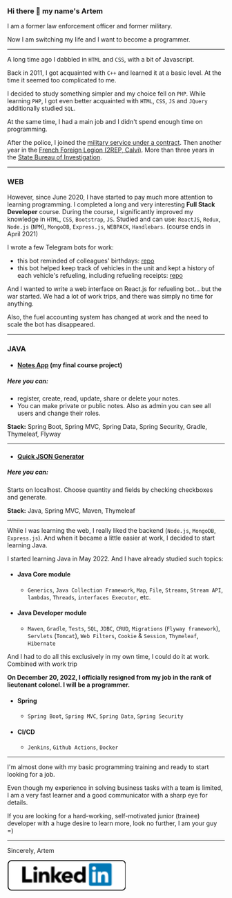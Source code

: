 ### Hi there 👋 my name's Artem

I am a former law enforcement officer and former military.

Now I am switching my life and I want to become a programmer.

---

A long time ago I dabbled in `HTML` and `CSS`, with a bit of Javascript.

Back in 2011, I got acquainted with `C++` and learned it at a basic level. At the time it seemed too complicated to me.

I decided to study something simpler and my choice fell on `PHP`. While learning `PHP`, I got even better acquainted with `HTML`, `CSS`, `JS` and `JQuery` additionally studied `SQL`.

At the same time, I had a main job and I didn't spend enough time on programming.

After the police, I joined the [military service under a contract](https://do.gov.ua/en/main-page/). Then another year in the [French Foreign Legion (2REP, Calvi)](http://foreignlegion.info/units/2nd-foreign-parachute-regiment/). More than three years in the [State Bureau of Investigation](https://dbr.gov.ua/en/).

---

### WEB

However, since June 2020, I have started to pay much more attention to learning programming. I completed a long and very interesting **Full Stack Developer** course. During the course, I significantly improved my knowledge in `HTML`, `CSS`, `Bootstrap`, `JS`. Studied and can use: `ReactJS`, `Redux`, `Node.js` (`NPM`), `MongoDB`, `Express.js`, `WEBPACK`, `Handlebars`. (course ends in April 2021)

I wrote a few Telegram bots for work:

- this bot reminded of colleagues' birthdays: [repo](https://github.com/xdpiqbx/date-remainder-sf-production)
- this bot helped keep track of vehicles in the unit and kept a history of each vehicle's refueling, including refueling receipts: [repo](https://github.com/xdpiqbx/sbi_refuel_bot)

And I wanted to write a web interface on React.js for refueling bot... but the war started. We had a lot of work trips, and there was simply no time for anything.

Also, the fuel accounting system has changed at work and the need to scale the bot has disappeared.

---

### JAVA

- #### [Notes App](https://github.com/xdpiqbx/goit-java-final-course-project-notes) (my final course project)

##### Here you can:
- register, create, read, update, share or delete your notes.
- You can make private or public notes. Also as admin you can see all users and change their roles.
    
**Stack:** Spring Boot, Spring MVC, Spring Data, Spring Security, Gradle, Thymeleaf, Flyway

---

- #### [Quick JSON Generator](https://github.com/xdpiqbx/java-spring-quick-json-generator)

##### Here you can:
Starts on localhost. Choose quantity and fields by checking checkboxes and generate.

**Stack:** Java, Spring MVC, Maven, Thymeleaf

---

While I was learning the web, I really liked the backend (`Node.js`, `MongoDB`, `Express.js`). And when it became a little easier at work, I decided to start learning Java.

I started learning Java in May 2022. And I have already studied such topics:

- #### Java Core module

  - `Generics`, `Java Collection Framework`, `Map`, `File`, `Streams`, `Stream API`, `lambdas`, `Threads`, `interfaces Executor`, etc.

- #### Java Developer module

  - `Maven`, `Gradle`, `Tests`, `SQL`, `JDBC`, `CRUD`, `Migrations` (`Flyway framework`), `Servlets` (`Tomcat`), `Web Filters`, `Cookie` & `Session`, `Thymeleaf`, `Hibernate`

And I had to do all this exclusively in my own time, I could do it at work. Combined with work trip

**On December 20, 2022, I officially resigned from my job in the rank of lieutenant colonel. I will be a programmer.**

- #### Spring

  - `Spring Boot`, `Spring MVC`, `Spring Data`, `Spring Security`

- #### CI/CD

  - `Jenkins`, `Github Actions`, `Docker`

---

I'm almost done with my basic programming training and ready to start looking for a job.

Even though my experience in solving business tasks with a team is limited, I am a very fast learner and a good communicator with a sharp eye for details.

If you are looking for a hard-working, self-motivated junior (trainee) developer with a huge desire to learn more, look no further, I am your guy =)

---

Sincerely, Artem

[![linkedin_banner](./images/linkedin_banner.svg)](https://www.linkedin.com/in/artem-usenko/)
